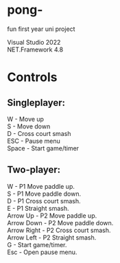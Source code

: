 # pong-  
fun first year uni project  
  
Visual Studio 2022  
NET.Framework 4.8  
  
# Controls  
  
## Singleplayer:  
  
W - Move up  
S - Move down  
D - Cross court smash  
ESC - Pause menu  
Space - Start game/timer  
  
  
## Two-player:  
  
W - P1 Move paddle up.  
S - P1 Move paddle down.  
D - P1 Cross court smash.  
E - P1 Straight smash.  
Arrow Up - P2 Move paddle up.  
Arrow Down - P2 Move paddle down.  
Arrow Right - P2 Cross court smash.  
Arrow Left - P2 Straight smash.  
G - Start game/timer.  
Esc - Open pause menu.  
